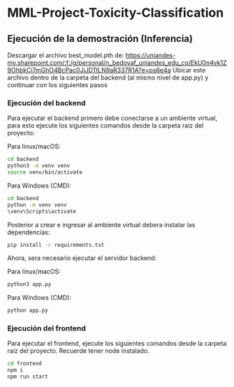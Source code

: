 # MML-Project-Toxicity-Classification


## Ejecución de la demostración (Inferencia)

Descargar el archivo best_model.pth de: https://uniandes-my.sharepoint.com/:f:/g/personal/n_bedoyaf_uniandes_edu_co/EkU0n4vk1Z9OhbkCi7mGhO4BcPac0JiJDTtLN9aR337R1A?e=ps6e4a
Ubicar este archivo dentro de la carpeta del backend (al mismo nivel de app.py) y continuar con los siguientes pasos

### Ejecución del backend

Para ejecutar el backend primero debe conectarse a un ambiente virtual, para esto ejecute los siguientes comandos desde la carpeta raiz del proyecto:

Para linux/macOS:
```bash
cd backend
python3 -m venv venv
source venv/bin/activate
```

Para Windows (CMD):
```bash
cd backend
python -m venv venv
\venv\Scripts\activate
```

Posterior a crear e ingresar al ambiente virtual debera instalar las dependencias:
```bash
pip install -r requirements.txt
```

Ahora, sera necesario ejecutar el servidor backend:

Para linux/macOS:
```bash
python3 app.py
```

Para Windows (CMD):
```bash
python app.py
```

### Ejecución del frontend

Para ejecutar el frontend, ejecute los siguientes comandos desde la carpeta raiz del proyecto. Recuerde tener node instalado.

```bash
cd frontend
npm i
npm run start
```
